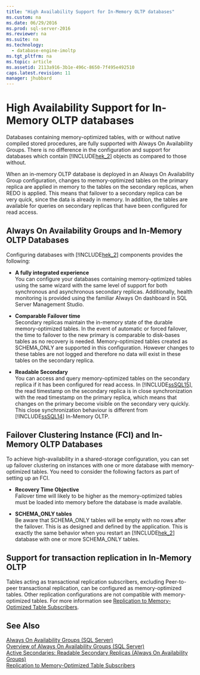 ```yaml
---
title: "High Availability Support for In-Memory OLTP databases"
ms.custom: na
ms.date: 06/29/2016
ms.prod: sql-server-2016
ms.reviewer: na
ms.suite: na
ms.technology: 
  - database-engine-imoltp
ms.tgt_pltfrm: na
ms.topic: article
ms.assetid: 2113a916-3b1e-496c-8650-7f495e492510
caps.latest.revision: 11
manager: jhubbard
---
```

# High Availability Support for In-Memory OLTP databases
Databases containing memory-optimized tables, with or without native compiled stored procedures, are fully supported with Always On Availability Groups.  There is no difference in the configuration and support for databases which contain [!INCLUDE[hek_2](../../Topics/TopicNameContainA/includes/hek_2_md.md)] objects as compared to those without.  
  
 When an in-memory OLTP database is deployed in an Always On Availability Group configuration, changes to memory-optimized tables on the primary replica are applied in memory to the tables on the secondary replicas, when REDO is applied. This means that failover to a secondary replica can be very quick, since the data is already in memory. In addition,  the tables are available for queries on secondary replicas that have been configured for read access.  
  
## Always On Availability Groups and In-Memory OLTP Databases  
 Configuring databases with [!INCLUDE[hek_2](../../Topics/TopicNameContainA/includes/hek_2_md.md)] components provides the following:  
  
-   **A fully integrated experience**   
    You can configure your databases containing memory-optimized tables using the same wizard with the same level of support for both synchronous and asynchronous secondary replicas. Additionally, health monitoring is provided using the familiar Always On dashboard in SQL Server Management Studio.  
  
-   **Comparable Failover time**   
    Secondary replicas maintain the in-memory state of the durable memory-optimized tables. In the event of automatic or forced failover, the time to failover to the new primary is comparable to disk-bases tables as no recovery is needed. Memory-optimized tables created as SCHEMA_ONLY are supported in this configuration. However changes to these tables are not logged and therefore no data will exist in these tables on the secondary replica.  
  
-   **Readable Secondary**   
    You can access and query memory-optimized tables on the secondary replica if it has been configured for read access. In [!INCLUDE[ssSQL15](../../Topics/TopicNameContainA/includes/ssSQL15_md.md)], the read timestamp on the secondary replica is in close synchronization with the read timestamp on the primary replica, which means that changes on the primary become visible on the secondary very quickly. This close synchronization behaviour is different from [!INCLUDE[ssSQL14](../../Topics/TopicNameContainA/includes/ssSQL14_md.md)] In-Memory OLTP.  
  
## Failover Clustering Instance (FCI) and In-Memory OLTP Databases  
 To achieve high-availability in a shared-storage configuration, you can set up failover clustering on instances with one or more database with memory-optimized tables. You need to consider the following factors as part of setting up an FCI.  
  
-   **Recovery Time Objective**   
    Failover time will likely to be higher as the memory-optimized tables must be loaded into memory before the database is made available.  
  
-   **SCHEMA_ONLY tables**   
    Be aware that SCHEMA_ONLY tables will be empty with no rows after the failover. This is as designed and defined by the application. This is exactly the same behavior when you restart an [!INCLUDE[hek_2](../../Topics/TopicNameContainA/includes/hek_2_md.md)] database with one or more SCHEMA_ONLY tables.  
  
## Support for transaction replication in In-Memory OLTP  
 Tables acting as transactional replication subscribers, excluding Peer-to-peer transactional replication, can be configured as memory-optimized tables. Other replication configurations are not compatible with memory-optimized tables.  For more information see [Replication to Memory-Optimized Table Subscribers](../../Topics/TopicNameNotContainA/Replication-to-Memory-Optimized-Table-Subscribers.md).  
  
## See Also  
 [Always On Availability Groups (SQL Server)](../../Topics/TopicNameNotContainA/Always-On-Availability-Groups--SQL-Server-.md)   
 [Overview of Always On Availability Groups (SQL Server)](../../Topics/TopicNameNotContainA/Overview-of-Always-On-Availability-Groups--SQL-Server-.md)   
 [Active Secondaries: Readable Secondary Replicas (Always On Availability Groups)](../Topic/Active%20Secondaries:%20Readable%20Secondary%20Replicas%20\(Always%20On%20Availability%20Groups\).md)   
 [Replication to Memory-Optimized Table Subscribers](../../Topics/TopicNameNotContainA/Replication-to-Memory-Optimized-Table-Subscribers.md)